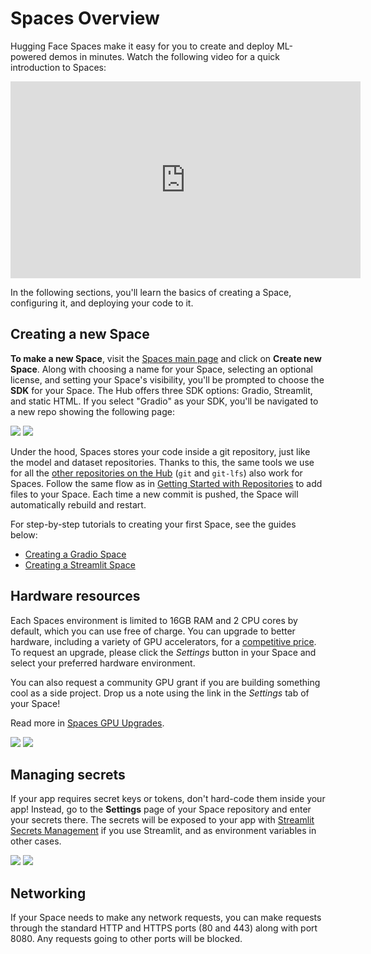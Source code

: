 # Spaces Overview

Hugging Face Spaces make it easy for you to create and deploy ML-powered demos in minutes. Watch the following video for a quick introduction to Spaces:

<iframe width="560" height="315" src="https://www.youtube-nocookie.com/embed/3bSVKNKb_PY" title="Spaces intro" frameborder="0" allow="accelerometer; autoplay; clipboard-write; encrypted-media; gyroscope; picture-in-picture" allowfullscreen></iframe>

In the following sections, you'll learn the basics of creating a Space, configuring it, and deploying your code to it.

## Creating a new Space

**To make a new Space**, visit the [Spaces main page](https://huggingface.co/spaces) and click on **Create new Space**. Along with choosing a name for your Space, selecting an optional license, and setting your Space's visibility, you'll be prompted to choose the **SDK** for your Space. The Hub offers three SDK options: Gradio, Streamlit, and static HTML. If you select "Gradio" as your SDK, you'll be navigated to a new repo showing the following page:

<div class="flex justify-center">
<img class="block dark:hidden" src="https://huggingface.co/datasets/huggingface/documentation-images/resolve/main/hub/spaces-blank-space.png"/>
<img class="hidden dark:block" src="https://huggingface.co/datasets/huggingface/documentation-images/resolve/main/hub/spaces-blank-space-dark.png"/>
</div>

Under the hood, Spaces stores your code inside a git repository, just like the model and dataset repositories. Thanks to this, the same tools we use for all the [other repositories on the Hub](./repositories) (`git` and `git-lfs`) also work for Spaces. Follow the same flow as in [Getting Started with Repositories](./repositories-getting-started) to add files to your Space. Each time a new commit is pushed, the Space will automatically rebuild and restart.

For step-by-step tutorials to creating your first Space, see the guides below:
* [Creating a Gradio Space](./spaces-sdks-gradio)
* [Creating a Streamlit Space](./spaces-sdks-streamlit)

## Hardware resources

Each Spaces environment is limited to 16GB RAM and 2 CPU cores by default, which you can use free of charge. You can upgrade to better hardware, including a variety of GPU accelerators, for a [competitive price](https://huggingface.co/pricing#spaces). To request an upgrade, please click the _Settings_ button in your Space and select your preferred hardware environment.

You can also request a community GPU grant if you are building something cool as a side project. Drop us a note using the link in the _Settings_ tab of your Space!

Read more in [Spaces GPU Upgrades](./spaces-gpus).

<div class="flex justify-center">
<img class="block dark:hidden" src="https://huggingface.co/datasets/huggingface/documentation-images/resolve/main/hub/spaces-gpu-settings.png"/>
<img class="hidden dark:block" src="https://huggingface.co/datasets/huggingface/documentation-images/resolve/main/hub/spaces-gpu-settings-dark.png"/>
</div>

## Managing secrets

If your app requires secret keys or tokens, don't hard-code them inside your app! Instead, go to the **Settings** page of your Space repository and enter your secrets there. The secrets will be exposed to your app with [Streamlit Secrets Management](https://blog.streamlit.io/secrets-in-sharing-apps/) if you use Streamlit, and as environment variables in other cases. 

<div class="flex justify-center">
<img class="block dark:hidden" src="https://huggingface.co/datasets/huggingface/documentation-images/resolve/main/hub/secrets.png"/>
<img class="hidden dark:block" src="https://huggingface.co/datasets/huggingface/documentation-images/resolve/main/hub/secrets-dark.png"/>
</div>

## Networking

If your Space needs to make any network requests, you can make requests through the standard HTTP and HTTPS ports (80 and 443) along with port 8080. Any requests going to other ports will be blocked.